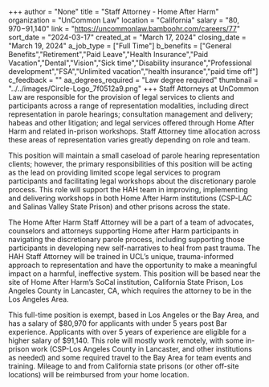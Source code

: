 +++
author = "None"
title = "Staff Attorney - Home After Harm"
organization = "UnCommon Law"
location = "California"
salary = "$80,970-$91,140"
link = "https://uncommonlaw.bamboohr.com/careers/77"
sort_date = "2024-03-17"
created_at = "March 17, 2024"
closing_date = "March 19, 2024"
a_job_type = ["Full Time"]
b_benefits = ["General Benefits","Retirement","Paid Leave","Health Insurance","Paid Vacation","Dental","Vision","Sick time","Disability insurance","Professional development","FSA","Unlimited vacation","health insurance","paid time off"]
c_feedback = ""
aa_degrees_required = "Law degree required"
thumbnail = "../../images/Circle-Logo_7f0512a9.png"
+++
Staff Attorneys at UnCommon Law are responsible for the provision of legal services to clients and participants across a range of representation modalities, including direct representation in parole hearings; consultation management and delivery; habeas and other litigation; and legal services offered through Home After Harm and related in-prison workshops. Staff Attorney time allocation across these areas of representation varies greatly depending on role and team.



This position will maintain a small caseload of parole hearing representation clients; however, the primary responsibilities of this position will be acting as the lead on providing limited scope legal services to program participants and facilitating legal workshops about the discretionary parole process. This role will support the HAH team in improving, implementing and delivering workshops in both Home After Harm institutions (CSP-LAC and Salinas Valley State Prison) and other prisons across the state.



The Home After Harm Staff Attorney will be a part of a team of advocates, counselors and attorneys supporting Home after Harm participants in navigating the discretionary parole process, including supporting those participants in developing new self-narratives to heal from past trauma. The HAH Staff Attorney will be trained in UCL’s unique, trauma-informed approach to representation and have the opportunity to make a meaningful impact on a harmful, ineffective system. This position will be based near the site of Home After Harm’s SoCal institution, California State Prison, Los Angeles County in Lancaster, CA, which requires the attorney to be in the Los Angeles Area. 



This full-time position is exempt, based in Los Angeles or the Bay Area, and has a salary of $80,970 for applicants with under 5 years post Bar experience. Applicants with over 5 years of experience are eligible for a higher salary of $91,140. This role will mostly work remotely, with some in-prison work (CSP-Los Angeles County in Lancaster, and other institutions as needed) and some required travel to the Bay Area for team events and training. Mileage to and from California state prisons (or other off-site locations) will be reimbursed from your home location.